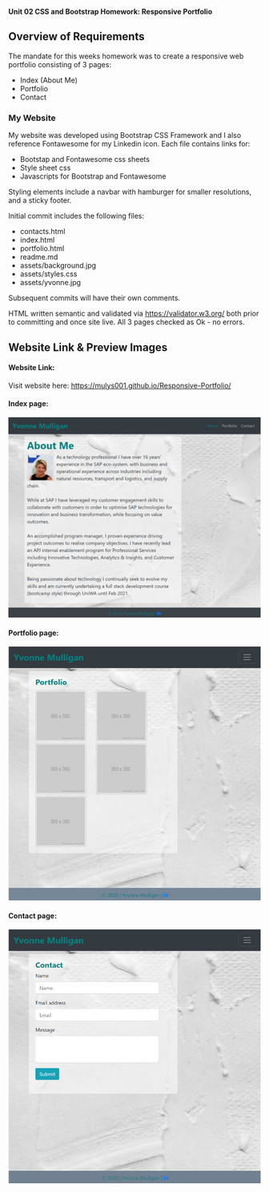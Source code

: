 **Unit 02 CSS and Bootstrap Homework: Responsive Portfolio**

## Overview of Requirements 

The mandate for this weeks homework was to create a responsive web portfolio consisting of 3 pages:  

 * Index (About Me)
 * Portfolio
 * Contact

### My Website
My website was developed using Bootstrap CSS Framework and I also reference Fontawesome for my Linkedin icon.  Each file contains links for:

 * Bootstap and Fontawesome css sheets
 * Style sheet css
 * Javascripts for Bootstrap and Fontawesome

 Styling elements include a navbar with hamburger for smaller resolutions, and a sticky footer.

Initial commit includes the following files:

 * contacts.html
 * index.html
 * portfolio.html
 * readme.md
 * assets/background.jpg
 * assets/styles.css
 * assets/yvonne.jpg

Subsequent commits will have their own comments.

HTML written semantic and validated via https://validator.w3.org/ both prior to committing and once site live.  All 3 pages checked as Ok - no errors.

## Website Link & Preview Images

#### Website Link:
Visit website here:  https://mulys001.github.io/Responsive-Portfolio/

#### Index page:
![Index page](https://github.com/MULYS001/Responsive-Portfolio/blob/master/assets/Responsive-Portfolio-index.jpg)

#### Portfolio page:
![Portfolio page](https://github.com/MULYS001/Responsive-Portfolio/blob/master/assets/Responsive-Portfolio-portfolio.jpg)

#### Contact page:
![Contact page](https://github.com/MULYS001/Responsive-Portfolio/blob/master/assets/Responsive-Portfolio-contact.jpg)

